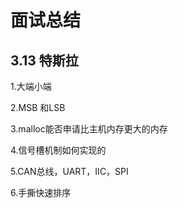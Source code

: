 # 面试总结

## 3.13 特斯拉

1.大端小端

2.MSB 和LSB

3.malloc能否申请比主机内存更大的内存

4.信号槽机制如何实现的

5.CAN总线，UART，IIC，SPI

6.手撕快速排序

